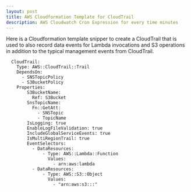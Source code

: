 ```yaml
---
layout: post
title: AWS Cloudformation Template for CloudTrail 
description: AWS Cloudwatch Cron Expression for every time minutes
---
```

Here is a Cloudformation template snipper to create a CloudTrail that is used to also record data events for Lambda invocations and S3 operations in addition to the typical management events from CloudTrail.

```
  CloudTrail:
    Type: AWS::CloudTrail::Trail
    DependsOn:
      - SNSTopicPolicy
      - S3BucketPolicy
    Properties: 
        S3BucketName: 
          Ref: S3Bucket
        SnsTopicName: 
          Fn::GetAtt: 
            - SNSTopic
            - TopicName
        IsLogging: true
        EnableLogFileValidation: true
        IncludeGlobalServiceEvents: true
        IsMultiRegionTrail: true
        EventSelectors:
          - DataResources:
              - Type: AWS::Lambda::Function
                Values: 
                  - arn:aws:lambda
          - DataResources:
              - Type: AWS::S3::Object
                Values: 
                  - "arn:aws:s3:::"
```

